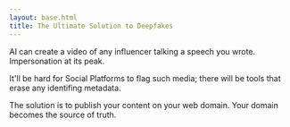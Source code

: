 ```yaml
---
layout: base.html
title: The Ultimate Solution to Deepfakes
---
```


AI can create a video of any influencer talking a speech you wrote. Impersonation at its peak. 

It'll be hard for Social Platforms to flag such media; there will be tools that erase any identifing metadata.

The solution is to publish your content on your web domain. Your domain becomes the source of truth.
